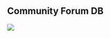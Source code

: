## Community Forum DB

![](https://www.lucidchart.com/publicSegments/view/6e8dc976-dfc5-46f4-a78f-05330d79584d/image.png)
